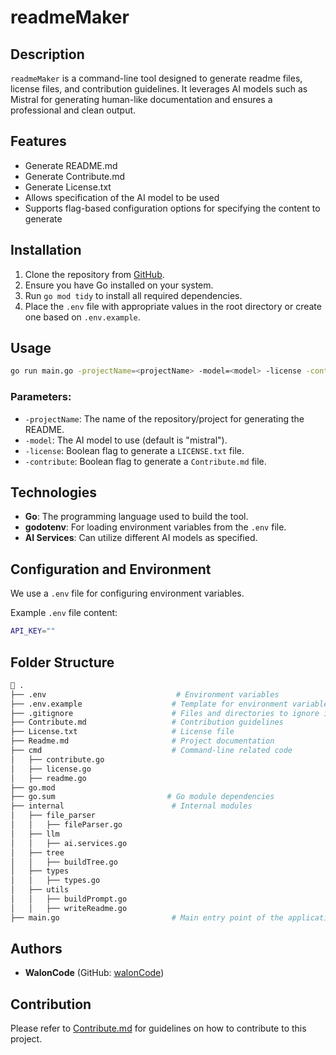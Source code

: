 # readmeMaker

## Description

`readmeMaker` is a command-line tool designed to generate readme files, license files, and contribution guidelines. It leverages AI models such as Mistral for generating human-like documentation and ensures a professional and clean output.

## Features

- Generate README.md
- Generate Contribute.md
- Generate License.txt
- Allows specification of the AI model to be used
- Supports flag-based configuration options for specifying the content to generate

## Installation

1. Clone the repository from [GitHub](https://github.com/walonCode/readmeMaker).
2. Ensure you have Go installed on your system.
3. Run `go mod tidy` to install all required dependencies.
4. Place the `.env` file with appropriate values in the root directory or create one based on `.env.example`.

## Usage

```sh
go run main.go -projectName=<projectName> -model=<model> -license -contribute
```

### Parameters:

- `-projectName`: The name of the repository/project for generating the README.
- `-model`: The AI model to use (default is "mistral").
- `-license`: Boolean flag to generate a `LICENSE.txt` file.
- `-contribute`: Boolean flag to generate a `Contribute.md` file.

## Technologies

- **Go**: The programming language used to build the tool.
- **godotenv**: For loading environment variables from the `.env` file.
- **AI Services**: Can utilize different AI models as specified.

## Configuration and Environment

We use a `.env` file for configuring environment variables.

Example `.env` file content:

```bash
API_KEY=""
```

## Folder Structure

```bash
📁 .
├── .env                             # Environment variables
├── .env.example                    # Template for environment variables
├── .gitignore                      # Files and directories to ignore in git
├── Contribute.md                   # Contribution guidelines
├── License.txt                     # License file
├── Readme.md                       # Project documentation
├── cmd                             # Command-line related code
│   ├── contribute.go
│   ├── license.go
│   ├── readme.go
├── go.mod
├── go.sum                         # Go module dependencies
├── internal                        # Internal modules
│   ├── file_parser
│   │   ├── fileParser.go
│   ├── llm
│   │   ├── ai.services.go
│   ├── tree
│   │   ├── buildTree.go
│   ├── types
│   │   ├── types.go
│   ├── utils
│   │   ├── buildPrompt.go
│   │   ├── writeReadme.go
├── main.go                         # Main entry point of the application
```

## Authors

- **WalonCode** (GitHub: [walonCode](https://github.com/walonCode))

## Contribution

Please refer to [Contribute.md](Contribute.md) for guidelines on how to contribute to this project.